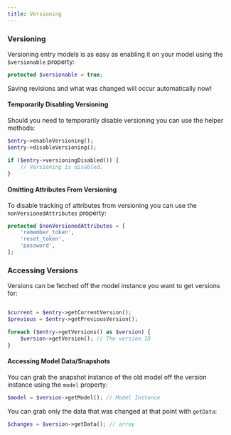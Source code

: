 ```yaml
---
title: Versioning
---
```


### Versioning

Versioning entry models is as easy as enabling it on your model using the `$versionable` property:

```php
protected $versionable = true;
```

Saving revisions and what was changed will occur automatically now!

#### Temporarily Disabling Versioning

Should you need to temporarily disable versioning you can use the helper methods:

```php
$entry->enableVersioning();
$entry->disableVersioning();

if ($entry->versioningDisabled()) {
    // Versioning is disabled.
}
```

#### Omitting Attributes From Versioning

To disable tracking of attributes from versioning you can use the `nonVersionedAttributes` property:

```php
protected $nonVersionedAttributes = [
    'remember_token',
    'reset_token',
    'password',
];
```

### Accessing Versions

Versions can be fetched off the model instance you want to get versions for:

```php

$current = $entry->getCurrentVersion();
$previous = $entry->getPreviousVersion();

foreach ($entry->getVersions() as $version) {
    $version->getVersion(); // The version ID
}
```

#### Accessing Model Data/Snapshots

You can grab the snapshot instance of the old model off the version instance using the `model` property:

```php
$model = $version->getModel(); // Model Instance
```

You can grab only the data that was changed at that point with `getData`:

```php
$changes = $version->getData(); // array
```
